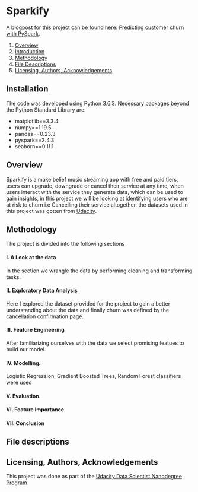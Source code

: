 # Sparkify
A blogpost for this project can be found here: [Predicting customer churn with PySpark](blank.com).


1. [Overview](#overview)
2. [Introduction](#introduction)
3. [Methodology](#methodology)
4. [File Descriptions](#file-descriptions)
5. [Licensing, Authors, Acknowledgements](#licensing-authors-acknowledgements)

## Installation
The code was developed using Python 3.6.3. Necessary packages beyond the Python Standard Library are:

* matplotlib==3.3.4
* numpy==1.19.5
* pandas==0.23.3
* pyspark==2.4.3
* seaborn==0.11.1 


## Overview

Sparkify is a make belief music streaming app with free and paid tiers, users can upgrade, downgrade or cancel their service at any time, when users interact with the service they generate data, which can be used to gain insights, in this project we will be looking at identifying users who are at risk to churn i.e Cancelling their service altogether, the datasets used in this project was gotten from [Udacity](https://www.udacity.com/).

## Methodology 

The project is divided into the following sections
#### I. A Look at the data
In the section we wrangle the data by performing cleaning and transforming tasks.

#### II. Exploratory Data Analysis
Here I explored the dataset provided for the project to gain a better understanding about the data and finally churn was defined by the cancellation confirmation page.

#### III. Feature Engineering
After familiarizing ourselves with the data we select promising featues to build our model.

#### IV. Modelling.
Logistic Regression, Gradient Boosted Trees, Random Forest classifiers were used

#### V. Evaluation.

#### VI. Feature Importance.

#### VII. Conclusion

## File descriptions


## Licensing, Authors, Acknowledgements

This project was done as part of the [Udacity Data Scientist Nanodegree Program](https://www.udacity.com/course/data-scientist-nanodegree--nd025).
